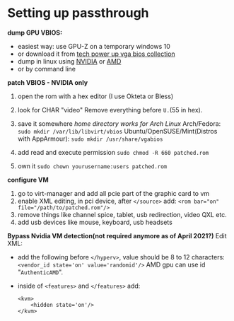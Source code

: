 # Setting up passthrough

**dump GPU VBIOS:**
- easiest way: use GPU-Z on a temporary windows 10
- or download it from [tech power up vga bios collection](https://www.techpowerup.com/vgabios/)
- dump in linux using [NVIDIA](https://www.techpowerup.com/download/nvidia-nvflash/) or [AMD](https://www.techpowerup.com/download/ati-atiflash/)
- or by command line

**patch VBIOS - NVIDIA only**
1. open the rom with a hex editor (I use Okteta or Bless)
2. look for CHAR "video"
	Remove everything before `U.`(55 in hex).
4. save it somewhere
	*home directory works for Arch Linux*
	Arch/Fedora: `sudo mkdir /var/lib/libvirt/vbios`
	Ubuntu/OpenSUSE/Mint(Distros with AppArmour): `sudo mkdir /usr/share/vgabios`

5. add read and execute permission
`sudo chmod -R 660 patched.rom`
6. own it
`sudo chown yourusername:users patched.rom`

**configure VM**
1. go to virt-manager and add all pcie part of the graphic card to vm
2. enable XML editing, in pci device, after `</source>` add: 
	`<rom bar="on" file="/path/to/patched.rom"/>`
3. remove things like channel spice, tablet, usb redirection, video QXL etc.
4. add usb devices like mouse, keyboard, usb headsets

**Bypass Nvidia VM detection(not required anymore as of April 2021?)**
Edit XML:
- add the following before `</hyperv>`, value should be 8 to 12 characters:
	`<vendor_id state='on' value='randomid'/>`
	AMD gpu can use id "`AuthenticAMD`".

- inside of `<features>` and `</features>` add:
	```
	<kvm>
    	<hidden state='on'/>
  	</kvm>
	```
